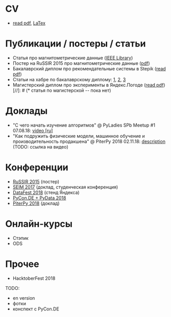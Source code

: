 # CV
* [read pdf](CV/CV_Lena_Volzhina.pdf), [LaTex](CV/CV_Lena_Volzhina.tex)

# Публикации / постеры / статьи
* Cтатья про магнитометрические данные ([IEEE Library](https://ieeexplore.ieee.org/document/7584873/?reload=true))
* Постер на RuSSIR 2015 про магнитометрические данные ([pdf](data/Detection%20of%20anomalies%20of%20magnetic%20field%20using%20clustering.pdf))
* Бакалаврский диплом про рекомендательные системы в Stepik ([read pdf](data/LaTex/bachelor_thesis/lena_volzhina_diploma.pdf))
* Статьи на хабре по бакалаврскому диплому: [1](https://habr.com/company/stepic/blog/302702/), [2](https://habr.com/company/stepic/blog/307670/), [3](https://habr.com/company/stepic/blog/325206/)
* Магистерский диплом про эксперименты в Яндекс.Погоде ([read pdf](data/LaTex/master_thesis/pdf/diploma_print.pdf))
[//]: # (* статья по магистерской -- пока нет)

# Доклады
* "С чего начать изучение алгоритмов" @ PyLadies SPb Meetup #1 07.08.18: [video [ru]](https://youtu.be/DfXsnSDouEo?t=859)
* "Как подружить физические модели, машинное обучение и производительность продакшена" @ PiterPy 2018 02.11.18: [description](https://piterpy.com/ru/materials/2493) (TODO: ссылка на видео) 

# Конференции
* [RuSSIR 2015](http://romip.ru/russir2015/) (постер)
* [SEIM 2017](http://seim-conf.org/archive/2017/) (доклад, студенческая конференция)
* [DataFest 2018](http://datafest.ru/5/) (стенд Яндекса)
* [PyCon.DE + PyData 2018](https://de.pycon.org)
* [PiterPy 2018](https://piterpy.com) (доклад)

# Онлайн-курсы
* Стэпик
* ODS

# Прочее
* HacktoberFest 2018

TODO: 
* en version
* фотки
* конспект с PyCon.DE

